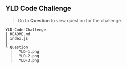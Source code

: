 ## YLD Code Challenge

> Go to **Question** to view question for the challenge.

```
YLD-Code-Challenge
│ README.md
│ index.js
│
└ Question
  │   YLD-1.png
  │   YLD-2.png
  │   YLD-3.png

```
